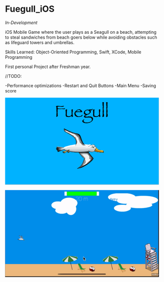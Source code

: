 # Fuegull_iOS

*In-Development*

iOS Mobile Game where the user plays as a Seagull on a beach, attempting to steal sandwiches from beach goers below while avoiding obstacles such as lifeguard towers and umbrellas.

Skills Learned: Object-Oriented Programming, Swift, XCode, Mobile Programming

First personal Project after Freshman year.

//TODO:

-Performance optimizations
-Restart and Quit Buttons
-Main Menu
-Saving score


![Fuegull Launch Screen](/images/fuegull_pic.png)

![Fuegull Video Gif](/images/fuegull_vid.gif)

